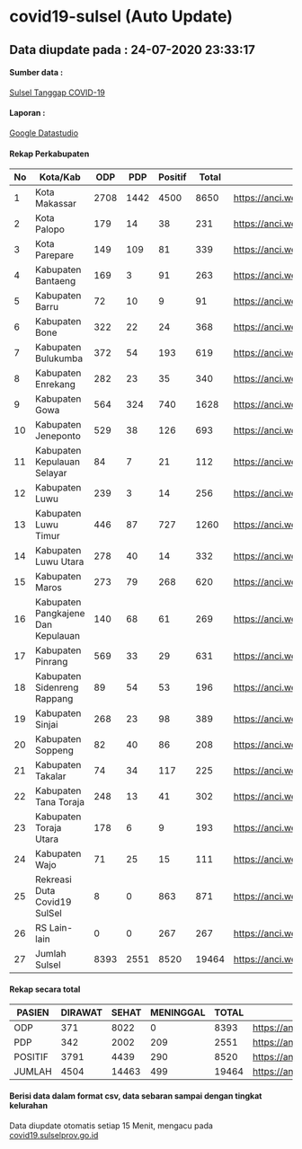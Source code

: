 
# covid19-sulsel (Auto Update)

## Data diupdate pada : 24-07-2020 23:33:17

#### Sumber data :
[Sulsel Tanggap COVID-19](https://covid19.sulselprov.go.id)

#### Laporan :
[Google Datastudio](https://datastudio.google.com/s/jythWGc1j4w)

#### Rekap Perkabupaten 
|No|Kota/Kab|ODP|PDP|Positif|Total|Link|
| --- | --- | --- | --- | --- | --- | --- |
|1|Kota Makassar|2708|1442|4500|8650|https://anci.web.id/cor/kota_makassar|
|2|Kota Palopo|179|14|38|231|https://anci.web.id/cor/kota_palopo|
|3|Kota Parepare|149|109|81|339|https://anci.web.id/cor/kota_parepare|
|4|Kabupaten Bantaeng|169|3|91|263|https://anci.web.id/cor/kabupaten_bantaeng|
|5|Kabupaten Barru|72|10|9|91|https://anci.web.id/cor/kabupaten_barru|
|6|Kabupaten Bone|322|22|24|368|https://anci.web.id/cor/kabupaten_bone|
|7|Kabupaten Bulukumba|372|54|193|619|https://anci.web.id/cor/kabupaten_bulukumba|
|8|Kabupaten Enrekang|282|23|35|340|https://anci.web.id/cor/kabupaten_enrekang|
|9|Kabupaten Gowa|564|324|740|1628|https://anci.web.id/cor/kabupaten_gowa|
|10|Kabupaten Jeneponto|529|38|126|693|https://anci.web.id/cor/kabupaten_jeneponto|
|11|Kabupaten Kepulauan Selayar|84|7|21|112|https://anci.web.id/cor/kabupaten_kepulauan_selayar|
|12|Kabupaten Luwu|239|3|14|256|https://anci.web.id/cor/kabupaten_luwu|
|13|Kabupaten Luwu Timur|446|87|727|1260|https://anci.web.id/cor/kabupaten_luwu_timur|
|14|Kabupaten Luwu Utara|278|40|14|332|https://anci.web.id/cor/kabupaten_luwu_utara|
|15|Kabupaten Maros|273|79|268|620|https://anci.web.id/cor/kabupaten_maros|
|16|Kabupaten Pangkajene Dan Kepulauan|140|68|61|269|https://anci.web.id/cor/kabupaten_pangkajene_dan_kepulauan|
|17|Kabupaten Pinrang|569|33|29|631|https://anci.web.id/cor/kabupaten_pinrang|
|18|Kabupaten Sidenreng Rappang|89|54|53|196|https://anci.web.id/cor/kabupaten_sidenreng_rappang|
|19|Kabupaten Sinjai|268|23|98|389|https://anci.web.id/cor/kabupaten_sinjai|
|20|Kabupaten Soppeng|82|40|86|208|https://anci.web.id/cor/kabupaten_soppeng|
|21|Kabupaten Takalar|74|34|117|225|https://anci.web.id/cor/kabupaten_takalar|
|22|Kabupaten Tana Toraja|248|13|41|302|https://anci.web.id/cor/kabupaten_tana_toraja|
|23|Kabupaten Toraja Utara|178|6|9|193|https://anci.web.id/cor/kabupaten_toraja_utara|
|24|Kabupaten Wajo|71|25|15|111|https://anci.web.id/cor/kabupaten_wajo|
|25|Rekreasi Duta Covid19 SulSel|8|0|863|871|https://anci.web.id/cor/rekreasi_duta_covid19_sulsel|
|26|RS Lain-lain|0|0|267|267|https://anci.web.id/cor/rs_lain-lain|
|27|Jumlah Sulsel|8393|2551|8520|19464|https://anci.web.id/cor/jumlah_sulsel|

#### Rekap secara total

| PASIEN | DIRAWAT | SEHAT | MENINGGAL | TOTAL | LINK |
| ---- | -------- | ---- | ---- |  ---- | ---- |
| ODP | 371 | 8022 | 0 | 8393 | https://anci.web.id/cor/odp_detail.html |
| PDP | 342 | 2002 | 209 | 2551 | https://anci.web.id/cor/pdp_detail.html |
| POSITIF | 3791 | 4439 | 290 | 8520 | https://anci.web.id/cor/positif_detail.html |
| JUMLAH | 4504 | 14463 | 499 | 19464 | https://anci.web.id/cor/jumlah_sulsel/ |

 
#### Berisi data dalam format csv, data sebaran sampai dengan tingkat kelurahan

Data diupdate otomatis setiap 15 Menit, mengacu pada [covid19.sulselprov.go.id](https://covid19.sulselprov.go.id)

